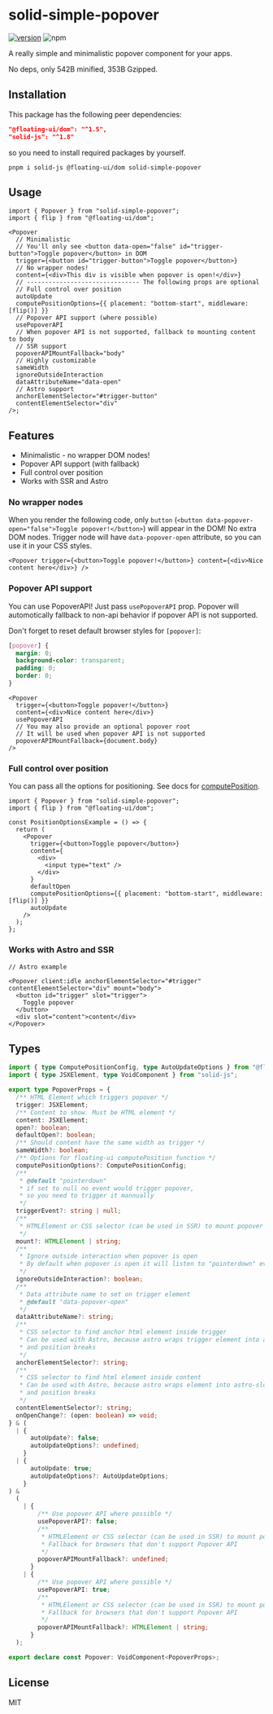 # solid-simple-popover

[![version](https://img.shields.io/npm/v/solid-simple-popover?style=for-the-badge)](https://www.npmjs.com/package/solid-simple-popover)
![npm](https://img.shields.io/npm/dw/solid-simple-popover?style=for-the-badge)

A really simple and minimalistic popover component for your apps.

No deps, only 542B minified, 353B Gzipped.

## Installation

This package has the following peer dependencies:

```json
"@floating-ui/dom": "^1.5",
"solid-js": "^1.8"
```

so you need to install required packages by yourself.

`pnpm i solid-js @floating-ui/dom solid-simple-popover`

## Usage

```tsx
import { Popover } from "solid-simple-popover";
import { flip } from "@floating-ui/dom";

<Popover
  // Minimalistic
  // You'll only see <button data-open="false" id="trigger-button">Toggle popover</button> in DOM
  trigger={<button id="trigger-button">Toggle popover</button>}
  // No wrapper nodes!
  content={<div>This div is visible when popover is open!</div>}
  // ------------------------------- The following props are optional
  // Full control over position
  autoUpdate
  computePositionOptions={{ placement: "bottom-start", middleware: [flip()] }}
  // Popover API support (where possible)
  usePopoverAPI
  // When popover API is not supported, fallback to mounting content to body
  // SSR support
  popoverAPIMountFallback="body"
  // Highly customizable
  sameWidth
  ignoreOutsideInteraction
  dataAttributeName="data-open"
  // Astro support
  anchorElementSelector="#trigger-button"
  contentElementSelector="div"
/>;
```

## Features

- Minimalistic - no wrapper DOM nodes!
- Popover API support (with fallback)
- Full control over position
- Works with SSR and Astro

### No wrapper nodes

When you render the following code, only `button` (`<button data-popover-open="false">Toggle popover!</button>`) will appear in the DOM! No extra DOM nodes. Trigger node will have `data-popover-open` attribute, so you can use it in your CSS styles.

```tsx
<Popover trigger={<button>Toggle popover!</button>} content={<div>Nice content here</div>} />
```

### Popover API support

You can use PopoverAPI! Just pass `usePopoverAPI` prop. Popover will automotically fallback to non-api behavior if popover API is not supported.

Don't forget to reset default browser styles for `[popover]`:

```css
[popover] {
  margin: 0;
  background-color: transparent;
  padding: 0;
  border: 0;
}
```

```tsx
<Popover
  trigger={<button>Toggle popover!</button>}
  content={<div>Nice content here</div>}
  usePopoverAPI
  // You may also provide an optional popover root
  // It will be used when popover API is not supported
  popoverAPIMountFallback={document.body}
/>
```

### Full control over position

You can pass all the options for positioning. See docs for [computePosition](https://floating-ui.com/docs/computePosition).

```tsx
import { Popover } from "solid-simple-popover";
import { flip } from "@floating-ui/dom";

const PositionOptionsExample = () => {
  return (
    <Popover
      trigger={<button>Toggle popover</button>}
      content={
        <div>
          <input type="text" />
        </div>
      }
      defaultOpen
      computePositionOptions={{ placement: "bottom-start", middleware: [flip()] }}
      autoUpdate
    />
  );
};
```

### Works with Astro and SSR

```tsx
// Astro example

<Popover client:idle anchorElementSelector="#trigger" contentElementSelector="div" mount="body">
  <button id="trigger" slot="trigger">
    Toggle popover
  </button>
  <div slot="content">content</div>
</Popover>
```

## Types

```ts
import { type ComputePositionConfig, type AutoUpdateOptions } from "@floating-ui/dom";
import { type JSXElement, type VoidComponent } from "solid-js";

export type PopoverProps = {
  /** HTML Element which triggers popover */
  trigger: JSXElement;
  /** Content to show. Must be HTML element */
  content: JSXElement;
  open?: boolean;
  defaultOpen?: boolean;
  /** Should content have the same width as trigger */
  sameWidth?: boolean;
  /** Options for floating-ui computePosition function */
  computePositionOptions?: ComputePositionConfig;
  /**
   * @default "pointerdown"
   * if set to null no event would trigger popover,
   * so you need to trigger it mannually
   */
  triggerEvent?: string | null;
  /**
   * HTMLElement or CSS selector (can be used in SSR) to mount popover content into
   */
  mount?: HTMLElement | string;
  /**
   * Ignore outside interaction when popover is open
   * By default when popover is open it will listen to "pointerdown" event outside of popover content and trigger
   */
  ignoreOutsideInteraction?: boolean;
  /**
   * Data attribute name to set on trigger element
   * @default "data-popover-open"
   */
  dataAttributeName?: string;
  /**
   * CSS selector to find anchor html element inside trigger
   * Can be used with Astro, because astro wraps trigger element into astro-slot
   * and position breaks
   */
  anchorElementSelector?: string;
  /**
   * CSS selector to find html element inside content
   * Can be used with Astro, because astro wraps element into astro-slot
   * and position breaks
   */
  contentElementSelector?: string;
  onOpenChange?: (open: boolean) => void;
} & (
  | {
      autoUpdate?: false;
      autoUpdateOptions?: undefined;
    }
  | {
      autoUpdate: true;
      autoUpdateOptions?: AutoUpdateOptions;
    }
) &
  (
    | {
        /** Use popover API where possible */
        usePopoverAPI?: false;
        /**
         * HTMLElement or CSS selector (can be used in SSR) to mount popover content into
         * Fallback for browsers that don't support Popover API
         */
        popoverAPIMountFallback?: undefined;
      }
    | {
        /** Use popover API where possible */
        usePopoverAPI: true;
        /**
         * HTMLElement or CSS selector (can be used in SSR) to mount popover content into
         * Fallback for browsers that don't support Popover API
         */
        popoverAPIMountFallback?: HTMLElement | string;
      }
  );

export declare const Popover: VoidComponent<PopoverProps>;
```

## License

MIT

